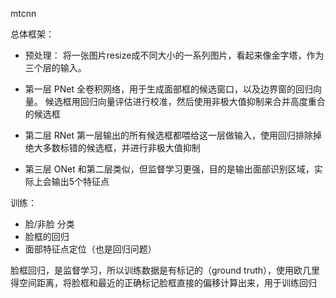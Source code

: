 mtcnn

总体框架：

* 预处理：
将一张图片resize成不同大小的一系列图片，看起来像金字塔，作为三个层的输入。

* 第一层 PNet
全卷积网络，用于生成面部框的候选窗口，以及边界窗的回归向量。
候选框用回归向量评估进行校准，然后使用非极大值抑制来合并高度重合的候选框

* 第二层 RNet
第一层输出的所有候选框都喂给这一层做输入，使用回归排除掉绝大多数标错的候选框，并进行非极大值抑制

* 第三层 ONet
和第二层类似，但监督学习更强，目的是输出面部识别区域，实际上会输出5个特征点

训练：

* 脸/非脸 分类
* 脸框的回归
* 面部特征点定位（也是回归问题）


脸框回归，是监督学习，所以训练数据是有标记的（ground truth），使用欧几里得空间距离，将脸框和最近的正确标记脸框直接的偏移计算出来，用于训练回归

